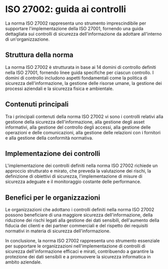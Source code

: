# ISO 27002: guida ai controlli

La norma ISO 27002 rappresenta uno strumento imprescindibile per supportare l'implementazione della ISO 27001, fornendo una guida dettagliata sui controlli di sicurezza dell'informazione da adottare all'interno di un'organizzazione.

## Struttura della norma

La norma ISO 27002 è strutturata in base ai 14 domini di controllo definiti nella ISO 27001, fornendo linee guida specifiche per ciascun controllo. I domini di controllo includono aspetti fondamentali come la politica di sicurezza dell'informazione, la gestione delle risorse umane, la gestione dei processi aziendali e la sicurezza fisica e ambientale.

## Contenuti principali

Tra i principali contenuti della norma ISO 27002 vi sono i controlli relativi alla gestione della sicurezza dell'informazione, alla gestione degli asset informativi, alla gestione del controllo degli accessi, alla gestione delle operazioni e delle comunicazioni, alla gestione delle relazioni con i fornitori e alla gestione della conformità normativa.

## Implementazione dei controlli

L'implementazione dei controlli definiti nella norma ISO 27002 richiede un approccio strutturato e mirato, che preveda la valutazione dei rischi, la definizione di obiettivi di sicurezza, l'implementazione di misure di sicurezza adeguate e il monitoraggio costante delle performance.

## Benefici per le organizzazioni

Le organizzazioni che adottano i controlli definiti nella norma ISO 27002 possono beneficiare di una maggiore sicurezza dell'informazione, della riduzione dei rischi legati alla gestione dei dati sensibili, dell'aumento della fiducia dei clienti e dei partner commerciali e del rispetto dei requisiti normativi in materia di sicurezza dell'informazione.

In conclusione, la norma ISO 27002 rappresenta uno strumento essenziale per supportare le organizzazioni nell'implementazione di controlli di sicurezza dell'informazione efficaci e mirati, contribuendo a garantire la protezione dei dati sensibili e a promuovere la sicurezza informatica in ambito aziendale.